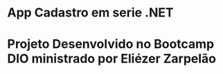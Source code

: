 
# App Cadastro em serie .NET #


# Projeto Desenvolvido no Bootcamp DIO ministrado por Eliézer Zarpelão #


